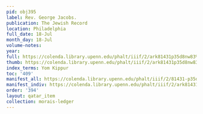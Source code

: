 ```yaml
---
pid: obj395
label: Rev. George Jacobs.
publication: The Jewish Record
location: Philadelphia
full_date: 18-Jul
month_day: 18-Jul
volume-notes:
year:
full: https://colenda.library.upenn.edu/phalt/iiif/2/ark81431p35d8nw83%2FSHA256E-s8238648--e5c2a7fa088d4da88fcc8dabf1f4d439b8801ce5ed2db480000777408fc04879.jpeg/full/3500,/0/default.jpg
thumb: https://colenda.library.upenn.edu/phalt/iiif/2/ark81431p35d8nw83%2FSHA256E-s8238648--e5c2a7fa088d4da88fcc8dabf1f4d439b8801ce5ed2db480000777408fc04879.jpeg/full/!200,200/0/default.jpg
index_terms: Yom Kippur
toc: '409'
manifest_all: https://colenda.library.upenn.edu/phalt/iiif/2/81431-p35d8nw83/manifest
manifest_indiv: https://colenda.library.upenn.edu/phalt/iiif/2/ark81431p35d8nw83%2FSHA256E-s8238648--e5c2a7fa088d4da88fcc8dabf1f4d439b8801ce5ed2db480000777408fc04879.jpeg
order: '394'
layout: qatar_item
collection: morais-ledger
---
```

